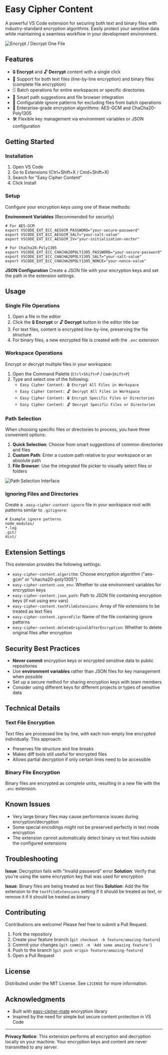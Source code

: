 # Easy Cipher Content

A powerful VS Code extension for securing both text and binary files with industry-standard encryption algorithms. Easily protect your sensitive data while maintaining a seamless workflow in your development environment.

![Encrypt / Decrypt One File](https://raw.githubusercontent.com/PiperLiu/easy-cipher-content/refs/heads/main/docs/example.file.gif)

## Features

- 🔒 **Encrypt** and 🔓 **Decrypt** content with a single click
- 🔄 Support for both text files (line-by-line encryption) and binary files (complete file encryption)
- 🗄️ Batch operations for entire workspaces or specific directories
- 📂 Smart path suggestions and file browser integration
- 🚫 Configurable ignore patterns for excluding files from batch operations
- 🔐 Enterprise-grade encryption algorithms: AES-GCM and ChaCha20-Poly1305
- 🛠️ Flexible key management via environment variables or JSON configuration

## Getting Started

### Installation

1. Open VS Code
2. Go to Extensions (Ctrl+Shift+X / Cmd+Shift+X)
3. Search for "Easy Cipher Content"
4. Click Install

### Setup

Configure your encryption keys using one of these methods:

**Environment Variables** (Recommended for security)
```
# For AES-GCM
export VSCODE_EXT_ECC_AESGCM_PASSWORD="your-secure-password"
export VSCODE_EXT_ECC_AESGCM_SALT="your-salt-value"
export VSCODE_EXT_ECC_AESGCM_IV="your-initialization-vector"

# For ChaCha20-Poly1305
export VSCODE_EXT_ECC_CHACHA20POLY1305_PASSWORD="your-secure-password"
export VSCODE_EXT_ECC_CHACHA20POLY1305_SALT="your-salt-value"
export VSCODE_EXT_ECC_CHACHA20POLY1305_NONCE="your-nonce-value"
```

**JSON Configuration**
Create a JSON file with your encryption keys and set the path in the extension settings.

## Usage

### Single File Operations

1. Open a file in the editor
2. Click the 🔒 **Encrypt** or 🔓 **Decrypt** button in the editor title bar
3. For text files, content is encrypted line-by-line, preserving the file structure
4. For binary files, a new encrypted file is created with the `.enc` extension

### Workspace Operations

Encrypt or decrypt multiple files in your workspace:

1. Open the Command Palette (`Ctrl+Shift+P` / `Cmd+Shift+P`)
2. Type and select one of the following:
   - `Easy Cipher Content: 🔒 Encrypt All Files in Workspace`
   - `Easy Cipher Content: 🔓 Decrypt All Files in Workspace`
   - `Easy Cipher Content: 🔒 Encrypt Specific Files or Directories`
   - `Easy Cipher Content: 🔓 Decrypt Specific Files or Directories`

### Path Selection

When choosing specific files or directories to process, you have three convenient options:

1. **Quick Selection**: Choose from smart suggestions of common directories and files
2. **Custom Path**: Enter a custom path relative to your workspace or an absolute path
3. **File Browser**: Use the integrated file picker to visually select files or folders

![Path Selection Interface](https://raw.githubusercontent.com/PiperLiu/easy-cipher-content/refs/heads/main/docs/example.path.gif)

### Ignoring Files and Directories

Create a `.easy-cipher-content-ignore` file in your workspace root with patterns similar to `.gitignore`:

```
# Example ignore patterns
node_modules/
*.log
.git/
dist/
```

## Extension Settings

This extension provides the following settings:

* `easy-cipher-content.algorithm`: Choose encryption algorithm ("aes-gcm" or "chacha20-poly1305")
* `easy-cipher-content.use_env`: Whether to use environment variables for encryption keys
* `easy-cipher-content.json_path`: Path to JSON file containing encryption keys (if not using env vars)
* `easy-cipher-content.textFileExtensions`: Array of file extensions to be treated as text files
* `easy-cipher-content.ignoreFile`: Name of the file containing ignore patterns
* `easy-cipher-content.deleteOriginalAfterEncryption`: Whether to delete original files after encryption

## Security Best Practices

- **Never commit** encryption keys or encrypted sensitive data to public repositories
- Use **environment variables** rather than JSON files for key management when possible
- Set up a secure method for sharing encryption keys with team members
- Consider using different keys for different projects or types of sensitive data

## Technical Details

### Text File Encryption

Text files are processed line by line, with each non-empty line encrypted individually. This approach:
- Preserves file structure and line breaks
- Makes diff tools still useful for encrypted files
- Allows partial decryption if only certain lines need to be accessible

### Binary File Encryption

Binary files are encrypted as complete units, resulting in a new file with the `.enc` extension.

## Known Issues

- Very large binary files may cause performance issues during encryption/decryption
- Some special encodings might not be preserved perfectly in text mode encryption
- The extension cannot automatically detect binary vs text files outside the configured extensions

## Troubleshooting

**Issue**: Decryption fails with "Invalid password" error
**Solution**: Verify that you're using the same encryption key that was used for encryption

**Issue**: Binary files are being treated as text files
**Solution**: Add the file extension to the `textFileExtensions` setting if it should be treated as text, or remove it if it should be treated as binary

## Contributing

Contributions are welcome! Please feel free to submit a Pull Request.

1. Fork the repository
2. Create your feature branch (`git checkout -b feature/amazing-feature`)
3. Commit your changes (`git commit -m 'Add some amazing feature'`)
4. Push to the branch (`git push origin feature/amazing-feature`)
5. Open a Pull Request

## License

Distributed under the MIT License. See `LICENSE` for more information.

## Acknowledgments

- Built with [easy-cipher-mate](https://github.com/PiperLiu/easy-cipher-mate) encryption library
- Inspired by the need for simple but secure content protection in VS Code

---

**Privacy Notice**: This extension performs all encryption and decryption locally on your machine. Your encryption keys and content are never transmitted to any server.